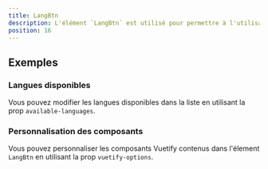 ```yaml
---
title: LangBtn
description: L'élément `LangBtn` est utilisé pour permettre à l'utilisateur de choisir une langue.
position: 16
---
```


<doc-tabs light>

<doc-tab-item label="Utilisation">

## Exemples

### Langues disponibles

Vous pouvez modifier les langues disponibles dans la liste en utilisant la prop `available-languages`.

<doc-example file="lang-btn/lang-btn-available-languages"></doc-example>

### Personnalisation des composants

Vous pouvez personnaliser les composants Vuetify contenus dans l'élement `LangBtn` en utilisant la prop `vuetify-options`.

<doc-example file="lang-btn/lang-btn-options"></doc-example>

</doc-tab-item>

<doc-tab-item label="API">
<doc-api name="lang-btn"></doc-api>
</doc-tab-item>

</doc-tabs>
